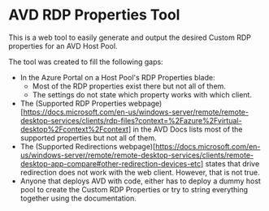 # AVD RDP Properties Tool
This is a web tool to easily generate and output the desired Custom RDP properties for an AVD Host Pool.

The tool was created to fill the following gaps:
- In the Azure Portal on a Host Pool's RDP Properties blade: 
  -	Most of the RDP properties exist there but not all of them.
  -	The settings do not state which property works with which client.
-	The (Supported RDP Properties webpage)[https://docs.microsoft.com/en-us/windows-server/remote/remote-desktop-services/clients/rdp-files?context=%2Fazure%2Fvirtual-desktop%2Fcontext%2Fcontext] in the AVD Docs lists most of the supported properties but not all of them.
-	The (Supported Redirections webpage)[https://docs.microsoft.com/en-us/windows-server/remote/remote-desktop-services/clients/remote-desktop-app-compare#other-redirection-devices-etc] states that drive redirection does not work with the web client.  However, that is not true.
-	Anyone that deploys AVD with code, either has to deploy a dummy host pool to create the Custom RDP Properties or try to string everything together using the documentation.
